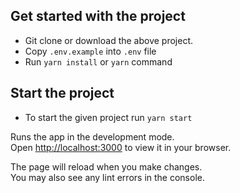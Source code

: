 ## Get started with the project
- Git clone or download the above project.
- Copy `.env.example` into `.env` file
- Run `yarn install` or `yarn` command

 ## Start the project
 - To start the given project run `yarn start`

Runs the app in the development mode.\
Open [http://localhost:3000](http://localhost:3000) to view it in your browser.

The page will reload when you make changes.\
You may also see any lint errors in the console.
